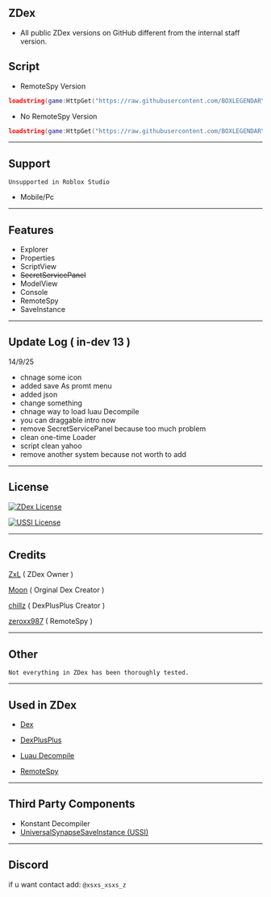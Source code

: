 ## ZDex
- All public ZDex versions on GitHub different from the internal staff version.
## Script
- RemoteSpy Version
```lua
loadstring(game:HttpGet("https://raw.githubusercontent.com/BOXLEGENDARY/ZDex/main/ZDex1.lua"))()
```
- No RemoteSpy Version
```lua
loadstring(game:HttpGet("https://raw.githubusercontent.com/BOXLEGENDARY/ZDex/main/ZDex2.lua"))()
```

---

## Support
`Unsupported in Roblox Studio`
- Mobile/Pc

---

## Features
- Explorer
- Properties
- ScriptView
- ~~SecretServicePanel~~
- ModelView
- Console
- RemoteSpy
- SaveInstance

---

## Update Log ( in-dev 13 )
14/9/25
- chnage some icon
- added save As promt menu
- added json
- change something
- chnage way to load luau Decompile
- you can draggable intro now
- remove SecretServicePanel because too much problem
- clean one-time Loader
- script clean yahoo
- remove another system because not worth to add

---

## License
[![ZDex License](https://img.shields.io/badge/ZDex-License-green)](https://github.com/BOXLEGENDARY/ZDex/blob/main/LICENSE)

[![USSI License](https://img.shields.io/badge/USSI-License-green)](https://github.com/luau/UniversalSynSaveInstance/blob/main/LICENSE)

---

## Credits
[ZxL](https://youtu.be/dQw4w9WgXcQ?si=IkAXjfO3Uf2UOJ9V) ( ZDex Owner )

[Moon](https://github.com/LorekeeperZinnia) ( Orginal Dex Creator )

[chillz](https://github.com/AZYsGithub) ( DexPlusPlus Creator )

[zeroxx987](https://scriptblox.com/script/Universal-Script-BootSpy-12998) ( RemoteSpy )

---

## Other
`Not everything in ZDex has been thoroughly tested.`

---

## Used in ZDex

- [Dex](https://github.com/LorekeeperZinnia/Dex)

- [DexPlusPlus](https://github.com/AZYsGithub/DexPlusPlus)

- [Luau Decompile](https://github.com/BOXLEGENDARY/LuauDecompile)
- [RemoteSpy](https://scriptblox.com/script/Universal-Script-BootSpy-12998)

---

## Third Party Components
- Konstant Decompiler
- [UniversalSynapseSaveInstance (USSI)](https://github.com/luau/UniversalSynSaveInstance)

---

## Discord
if u want contact add: `@xsxs_xsxs_z`
